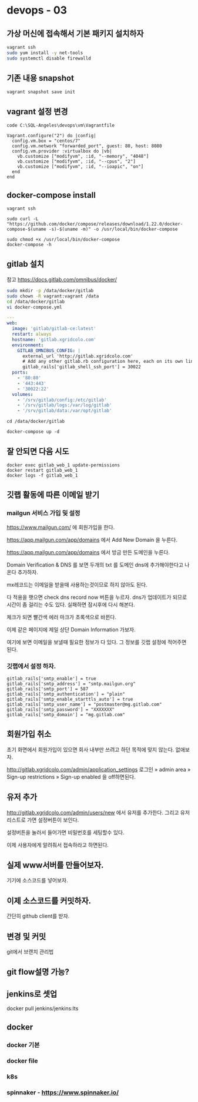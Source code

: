 # devops - 03

## 가상 머신에 접속해서 기본 패키지 설치하자

```bash
vagrant ssh
sudo yum install -y net-tools
sudo systemctl disable firewalld
```

## 기존 내용 snapshot
```
vagrant snapshot save init
```


## vagrant 설정 변경
```
code C:\SQL-Angeles\devops\vm\Vagrantfile
```

```
Vagrant.configure("2") do |config|
  config.vm.box = "centos/7"
  config.vm.network "forwarded_port", guest: 80, host: 8080
  config.vm.provider :virtualbox do |vb|
    vb.customize ["modifyvm", :id, "--memory", "4048"]
    vb.customize ["modifyvm", :id, "--cpus", "2"]
    vb.customize ["modifyvm", :id, "--ioapic", "on"]
  end  
end
```

## docker-compose install
```
vagrant ssh 

sudo curl -L "https://github.com/docker/compose/releases/download/1.22.0/docker-compose-$(uname -s)-$(uname -m)" -o /usr/local/bin/docker-compose

sudo chmod +x /usr/local/bin/docker-compose
docker-compose -h
```

## gitlab 설치 

참고 https://docs.gitlab.com/omnibus/docker/

```bash
sudo mkdir -p /data/docker/gitlab
sudo chown -R vagrant:vagrant /data
cd /data/docker/gitlab
vi docker-compose.yml
```

```yml
---
web:
  image: 'gitlab/gitlab-ce:latest'
  restart: always
  hostname: 'gitlab.xgridcolo.com'
  environment:
    GITLAB_OMNIBUS_CONFIG: |
      external_url 'http://gitlab.xgridcolo.com'
      # Add any other gitlab.rb configuration here, each on its own line
      gitlab_rails['gitlab_shell_ssh_port'] = 30022
  ports:
    - '80:80'
    - '443:443'
    - '30022:22'
  volumes:
    - '/srv/gitlab/config:/etc/gitlab'
    - '/srv/gitlab/logs:/var/log/gitlab'
    - '/srv/gitlab/data:/var/opt/gitlab'
```
```
cd /data/docker/gitlab

docker-compose up -d
```

## 잘 안되면 다음 시도
```
docker exec gitlab_web_1 update-permissions
docker restart gitlab_web_1
docker logs -f gitlab_web_1
```


## 깃랩 활동에 따른 이메일 받기

### mailgun 서비스 가입 및 설정

https://www.mailgun.com/ 에 회원가입을 한다.

https://app.mailgun.com/app/domains 에서 Add New Domain 을 누른다.

https://app.mailgun.com/app/domains 에서 방금 만든 도메인을 누른다.

Domain Verification & DNS 를 보면 두개의 txt 를 도메인 dns에 추가해야한다고 나온다 추가하자.

mx레코드는 이메일을 받을때 사용하는것이므로 하지 않아도 된다.

다 적용을 햇으면 check dns record now 버튼을 누르자. dns가 업데이트가 되므로 시간이 좀 걸리는 수도 있다. 실패하면 잠시후에 다시 해본다.

체크가 되면 빨간색 에러 마크가 초록색으로 바뀐다.

이제 같은 페이지에 제일 상단 Domain Information 가보자.

여기에 보면 이메일을 보낼때 필요한 정보가 다 있다. 그 정보를 깃랩 설정에 적어주면 된다.

### 깃랩에서 설정 하자. 

```
gitlab_rails['smtp_enable'] = true
gitlab_rails['smtp_address'] = "smtp.mailgun.org"
gitlab_rails['smtp_port'] = 587
gitlab_rails['smtp_authentication'] = "plain"
gitlab_rails['smtp_enable_starttls_auto'] = true
gitlab_rails['smtp_user_name'] = "postmaster@mg.gitlab.com"
gitlab_rails['smtp_password'] = "XXXXXXX"
gitlab_rails['smtp_domain'] = "mg.gitlab.com"
```

## 회원가입 취소 

초기 화면에서 회원가입이 있으면 회사 내부만 쓰려고 하던 목적에 맞지 않는다. 없애보자.

http://gitlab.xgridcolo.com/admin/application_settings
로그인 » admin area » Sign-up restrictions » Sign-up enabled 을 off하면된다.

## 유저 추가
http://gitlab.xgridcolo.com/admin/users/new 에서 유저를 추가한다. 그리고 유저 리스트로 가면 설정버튼이 보인다.

설정버튼을 눌러서 들어가면 비밀번호를 세팅할수 있다.

이제 사용자에게 알려줘서 접속하라고 하면된다.

## 실제 www서버를 만들어보자. 

기기에 소스코드를 넣어보자. 

## 이제 소스코드를 커밋하자. 

간단히 github client를 받자. 

## 변경 및 커밋 


git에서 브랜치 관리법


## git flow설명 가능?



## jenkins로 셋업 

docker pull jenkins/jenkins:lts





## docker
### docker 기본
### docker file
### k8s
### spinnaker - https://www.spinnaker.io/


